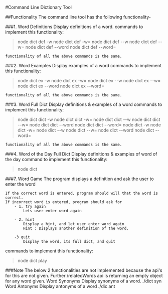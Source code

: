 #Command Line Dictionary Tool

##Functionality
The command line tool has the following functionality- 

###1. Word Definitions
Display definitions of a word. 
commands to implement this functionality:

>node dict def -w <word>
>node dict def -w=<word>
>node dict def --w <word>
>node dict def --w=<word>
>node dict def --word <word> 
>node dict def --word=<word>   

    functionality of all the above commands is the same.

###2. Word Examples
Display examples of a word
commands to implement this functionality:

>node dict ex -w <word>
>node dict ex -w=<word>
>node dict ex --w <word>
>node dict ex --w=<word>
>node dict ex --word <word>
>node dict ex --word=<word>

    functionality of all the above commands is the same.

###3. Word Full Dict
Display definitions & examples of a word
commands to implement this functionality:

>node dict dict -w <word>
>node dict dict -w=<word>
>node dict dict --w <word>
>node dict dict --w=<word>
>node dict dict --word <word>
>node dict dict --word=<word>
>node dict -w <word>
>node dict -w=<word>
>node dict --w <word>
>node dict --w=<word>
>node dict --word <word>
>node dict --word=<word>

    functionality of all the above commands is the same.

###4. Word of the Day Full Dict
Display definitions & examples of word of the day
command to implement this functionality:

>node dict

###7. Word Game
The program displays a definition and ask the user to enter the word

	If the correct word is entered, program should will that the word is correct.
	If incorrect word is entered, program should ask for
		- 1. try again
			Lets user enter word again

		- 2. hint
			Display a hint, and let user enter word again
			Hint : Displays another definition of the word.

		-3 quit
			Display the word, its full dict, and quit

commands to implement this functionality:

>node dict play



###Note
The below 2 functionalities are not implemented because the api's for this are not given.
Further /relatedWords api is returning an empty object for any word given.
 Word Synonyms
	Display synonyms of a word. 
	./dict syn <word>
 Word Antonyms
	Display antonyms of a word
	./dic ant <word>
